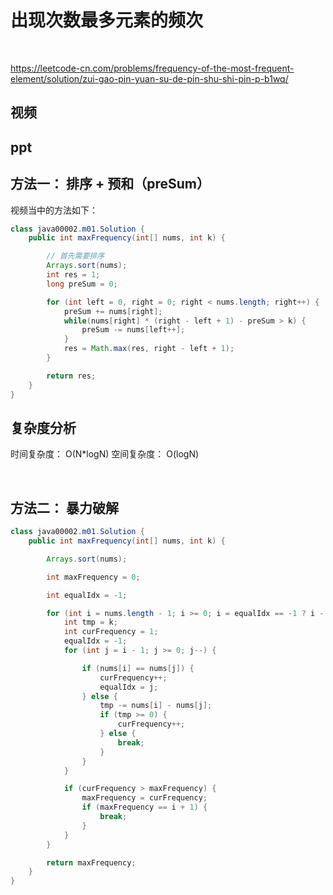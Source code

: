 # 出现次数最多元素的频次
&nbsp;

https://leetcode-cn.com/problems/frequency-of-the-most-frequent-element/solution/zui-gao-pin-yuan-su-de-pin-shu-shi-pin-p-b1wq/


## 视频

## ppt




## 方法一： 排序 + 预和（preSum）
视频当中的方法如下： 
```java
class java00002.m01.Solution {
    public int maxFrequency(int[] nums, int k) {

        // 首先需要排序
        Arrays.sort(nums);
        int res = 1;
        long preSum = 0;

        for (int left = 0, right = 0; right < nums.length; right++) {
            preSum += nums[right];
            while(nums[right] * (right - left + 1) - preSum > k) {
                preSum -= nums[left++];
            }
            res = Math.max(res, right - left + 1);
        }

        return res;
    }
}
```

## 复杂度分析
时间复杂度： O(N*logN)
空间复杂度： O(logN)

&nbsp;

## 方法二： 暴力破解
```java
class java00002.m01.Solution {
    public int maxFrequency(int[] nums, int k) {

        Arrays.sort(nums);

        int maxFrequency = 0;

        int equalIdx = -1;

        for (int i = nums.length - 1; i >= 0; i = equalIdx == -1 ? i - 1 : equalIdx - 1) {
            int tmp = k;
            int curFrequency = 1;
            equalIdx = -1;
            for (int j = i - 1; j >= 0; j--) {

                if (nums[i] == nums[j]) {
                    curFrequency++;
                    equalIdx = j;
                } else {
                    tmp -= nums[i] - nums[j];
                    if (tmp >= 0) {
                        curFrequency++;
                    } else {
                        break;
                    }
                }
            }

            if (curFrequency > maxFrequency) {
                maxFrequency = curFrequency;
                if (maxFrequency == i + 1) {
                    break;
                }
            }
        }

        return maxFrequency;
    }
}
```